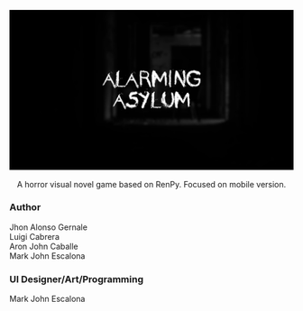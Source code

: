 ![logo](android-presplash.jpg)
<p align="center">A horror visual novel game based on RenPy. Focused on mobile version.</p>


<h3>Author</h3>
Jhon Alonso Gernale<br>
Luigi Cabrera<br>
Aron John Caballe<br>
Mark John Escalona

<h3>UI Designer/Art/Programming</h3>
Mark John Escalona
